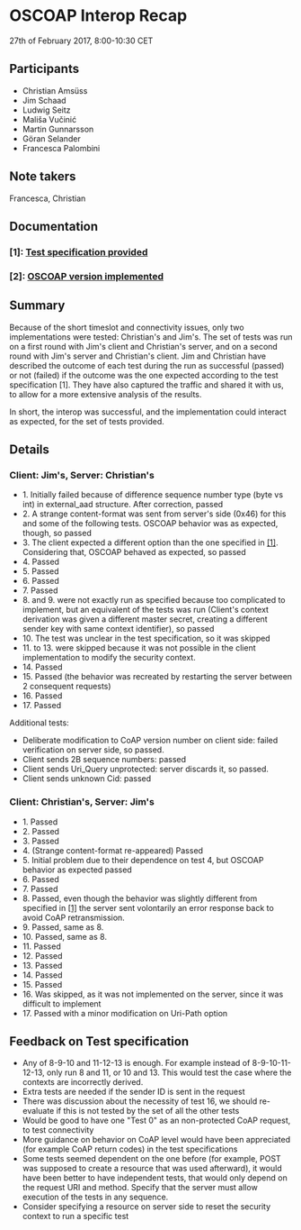 # OSCOAP Interop Recap

27th of February 2017, 8:00-10:30 CET

## Participants

- Christian Amsüss
- Jim Schaad
- Ludwig Seitz
- Mališa Vučinić
- Martin Gunnarsson
- Göran Selander
- Francesca Palombini

## Note takers

Francesca, Christian

## Documentation

### \[1\]: [Test specification provided](https://github.com/EricssonResearch/OSCOAP/releases/tag/interop-27-02-2017)

### \[2\]: [OSCOAP version implemented](https://github.com/core-wg/oscoap/releases/tag/interop-27-02-2017)

## Summary

Because of the short timeslot and connectivity issues, only two implementations were tested: Christian's and Jim's. The set of tests was run on a first round with Jim's client and Christian's server, and on a second round with Jim's server and Christian's client.
Jim and Christian have described the outcome of each test during the run as successful (passed) or not (failed) if the outcome was the one expected according to the test specification \[1\]. They have also captured the traffic and shared it with us, to allow for a more extensive analysis of the results.

In short, the interop was successful, and the implementation could interact as expected, for the set of tests provided.

## Details

### Client: Jim's, Server: Christian's

* 1\. Initially failed because of difference sequence number type (byte vs int) in external_aad structure. After correction, passed
* 2\. A strange content-format was sent from server's side (0x46) for this and some of the following tests. OSCOAP behavior was as expected, though, so passed
* 3\. The client expected a different option than the one specified in [[1]](#ref-1). Considering that, OSCOAP behaved as expected, so passed
* 4\. Passed
* 5\. Passed
* 6\. Passed
* 7\. Passed
* 8\. and 9. were not exactly run as specified because too complicated to implement, but an equivalent of the tests was run (Client's context derivation was given a different master secret, creating a different sender key with same context identifier), so passed
* 10\. The test was unclear in the test specification, so it was skipped 
* 11\. to 13. were skipped because it was not possible in the client implementation to modify the security context.
* 14\. Passed 
* 15\. Passed (the behavior was recreated by restarting the server between 2 consequent requests) 
* 16\. Passed 
* 17\. Passed 

Additional tests:

* Deliberate modification to CoAP version number on client side: failed verification on server side, so passed.
* Client sends 2B sequence numbers: passed
* Client sends Uri_Query unprotected: server discards it, so passed.
* Client sends unknown Cid: passed

### Client: Christian's, Server: Jim's

* 1\. Passed
* 2\. Passed
* 3\. Passed
* 4\. (Strange content-format re-appeared) Passed
* 5\. Initial problem due to their dependence on test 4, but OSCOAP behavior as expected passed
* 6\. Passed
* 7\. Passed
* 8\. Passed, even though the behavior was slightly different from specified in [[1]](#ref-1) the server sent volontarily an error response back to avoid CoAP retransmission.
* 9\. Passed, same as 8\.
* 10\. Passed, same as 8\.
* 11\. Passed
* 12\. Passed
* 13\. Passed
* 14\. Passed
* 15\. Passed
* 16\. Was skipped, as it was not implemented on the server, since it was difficult to implement
* 17\. Passed with a minor modification on Uri-Path option

## Feedback on Test specification

* Any of 8-9-10 and 11-12-13 is enough. For example instead of 8-9-10-11-12-13, only run 8 and 11, or 10 and 13. This would test the case where the contexts are incorrectly derived.
* Extra tests are needed if the sender ID is sent in the request
* There was discussion about the necessity of test 16, we should re-evaluate if this is not tested by the set of all the other tests
* Would be good to have one "Test 0" as an non-protected CoAP request, to test connectivity
* More guidance on behavior on CoAP level would have been appreciated (for example CoAP return codes) in the test specifications
* Some tests seemed dependent on the one before (for example, POST was supposed to create a resource that was used afterward), it would have been better to have independent tests, that would only depend on the request URI and method. Specify that the server must allow execution of the tests in any sequence.
* Consider specifying a resource on server side to reset the security context to run a specific test